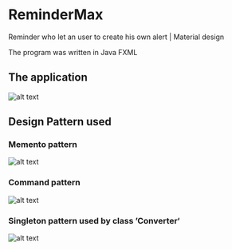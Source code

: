# ReminderMax
Reminder who let an user to create his own alert | Material design

The program was written in Java FXML

## The application

![alt text](https://github.com/maxgfr/RemonderMax/blob/master/screen/capture1.png)

## Design Pattern used

### Memento pattern

![alt text](https://github.com/maxgfr/RemonderMax/blob/master/screen/memento.gif)

### Command pattern

![alt text](https://github.com/maxgfr/RemonderMax/blob/master/screen/command.png)

### Singleton pattern used by class ’Converter‘

![alt text](https://github.com/maxgfr/RemonderMax/blob/master/screen/singleton.png)
